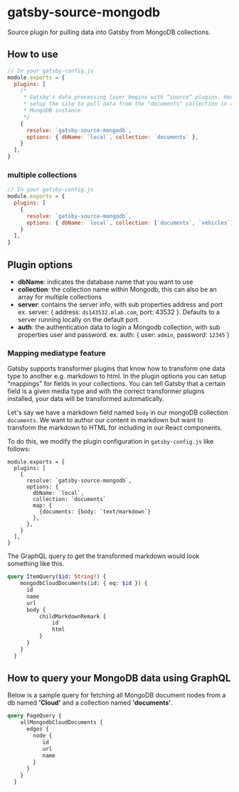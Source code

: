 # gatsby-source-mongodb

Source plugin for pulling data into Gatsby from MongoDB collections.

## How to use

```javascript
// In your gatsby-config.js
module.exports = {
  plugins: [
    /*
     * Gatsby's data processing layer begins with “source” plugins. Here we
     * setup the site to pull data from the "documents" collection in a local
     * MongoDB instance
     */
    {
      resolve: `gatsby-source-mongodb`,
      options: { dbName: `local`, collection: `documents` },
    }
  ],
}
```

### multiple collections

```javascript
// In your gatsby-config.js
module.exports = {
  plugins: [
    {
      resolve: `gatsby-source-mongodb`,
      options: { dbName: `local`, collection: [`documents`, `vehicles`] },
    }
  ],
}
```

## Plugin options

* **dbName**: indicates the database name that you want to use
* **collection**: the collection name within Mongodb, this can also be an array for multiple collections
* **server**: contains the server info, with sub properties address and port ex. server: { address: `ds143532.mlab.com`, port: 43532 }. Defaults to a server running locally on the default port.
* **auth**: the authentication data to login a Mongodb collection, with sub properties user and password. ex. auth: { user: `admin`, password: `12345` } 

### Mapping mediatype feature

Gatsby supports transformer plugins that know how to transform one data type to another e.g. markdown to html. In the plugin options you can setup "mappings" for fields in your collections. You can tell Gatsby that a certain field is a given media type and with the correct transformer plugins installed, your data will be transformed automatically.

Let's say we have a markdown field named `body` in our mongoDB collection `documents`. We want to author our content in markdown but want to transform the markdown to HTML for including in our React components.

To do this, we modify the plugin configuration in `gatsby-config.js` like follows:

```javascript{8-10}
module.exports = {
  plugins: [
    {
      resolve: `gatsby-source-mongodb`,
      options: {
        dbName: `local`,
        collection: `documents`
        map: {
          {documents: {body: `text/markdown`}
        },
      },
    }
  ],
}
```

The GraphQL query to get the transformed markdown would look something like this.

```graphql
query ItemQuery($id: String!) {
    mongodbCloudDocuments(id: { eq: $id }) {
      id
      name
      url
      body {
          childMarkdownRemark {
              id
              html
          }
      }
    }
  }
```

## How to query your MongoDB data using GraphQL

Below is a sample query for fetching all MongoDB document nodes from a db named **'Cloud'** and a collection named **'documents'**.

```graphql
query PageQuery {
    allMongodbCloudDocuments {
      edges {
        node {
           id
           url
           name
        }
      }
    }
  }
```